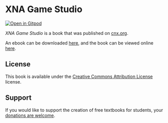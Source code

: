 # XNA Game Studio

[![Open in Gitpod](https://gitpod.io/button/open-in-gitpod.svg)](https://gitpod.io/from-referrer/)

_XNA Game Studio_ is a book that was published on [cnx.org](https://cnx.org/).

An ebook can be downloaded [here](https://github.com/cnx-user-books/cnxbook-xna-game-studio/releases/latest), and the book can be viewed online [here](https://github.com/cnx-user-books/cnxbook-xna-game-studio/releases/latest).

## License
This book is available under the [Creative Commons Attribution License](./LICENSE) license.

## Support
If you would like to support the creation of free textbooks for students, your [donations are welcome](https://riceconnect.rice.edu/donation/support-openstax-banner).
